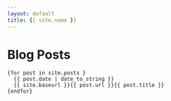 ```yaml
---
layout: default
title: {{ site.name }}
---
```


# [](#header-1)Blog Posts

    {for post in site.posts }
      {{ post.date | date_to_string }} 
      {{ site.baseurl }}{{ post.url }}{{ post.title }}
    {endfor}



